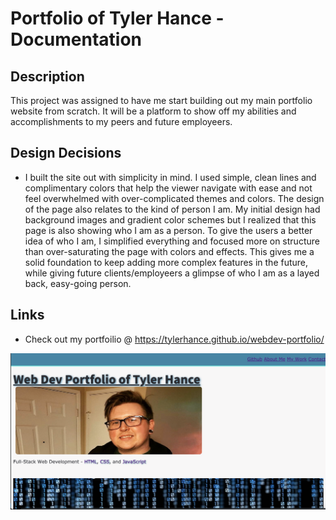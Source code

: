 # Portfolio of Tyler Hance - Documentation

<h2>Description</h2>

This project was assigned to have me start building out my main portfolio website from scratch. It will be a platform to show off my abilities and accomplishments to my peers and future employeers. 

<h2>Design Decisions</h2>

* I built the site out with simplicity in mind. I used simple, clean lines and complimentary colors that help the viewer navigate with ease and not feel overwhelmed with over-complicated themes and colors. The design of the page also relates to the kind of person I am. My initial design had background images and gradient color schemes but I realized that this page is also showing who I am as a person. To give the users a better idea of who I am, I simplified everything and focused more on structure than over-saturating the page with colors and effects. This gives me a solid foundation to keep adding more complex features in the future, while giving future clients/employeers a glimpse of who I am as a layed back, easy-going person.


<h2>Links</h2>

* Check out my portfoilio @ https://tylerhance.github.io/webdev-portfolio/



![MyPortfolioScreenshot](./images/screenshot2.png)
